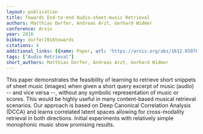 ```yaml
---
layout: publication
title: Towards End-to-end Audio-sheet-music Retrieval
authors: Matthias Dorfer, Andreas Arzt, Gerhard Widmer
conference: Arxiv
year: 2016
bibkey: dorfer2016towards
citations: 4
additional_links: [{name: Paper, url: 'https://arxiv.org/abs/1612.05070'}]
tags: ["Audio Retrieval"]
short_authors: Matthias Dorfer, Andreas Arzt, Gerhard Widmer
---
```

This paper demonstrates the feasibility of learning to retrieve short
snippets of sheet music (images) when given a short query excerpt of music
(audio) -- and vice versa --, without any symbolic representation of music or
scores. This would be highly useful in many content-based musical retrieval
scenarios. Our approach is based on Deep Canonical Correlation Analysis (DCCA)
and learns correlated latent spaces allowing for cross-modality retrieval in
both directions. Initial experiments with relatively simple monophonic music
show promising results.